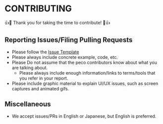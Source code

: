 # CONTRIBUTING

:+1::tada: Thank you for taking the time to contribute! :tada::+1:

## Reporting Issues/Filing Pulling Requests

* Please follow the [Issue Template](./.github/ISSUE_TEMPLATE.md)
* Please always include concrete example, code, etc.
* Please Do not assume that the peco contributors know about what you are talking about.
  * Please always include enough information/links to terms/tools that you refer in your report. 
* Please include graphic material to explain UI/UX issues, such as screen captures and animated gifs.

## Miscellaneous

* We accept issues/PRs in English or Japanese, but English is preferred.
